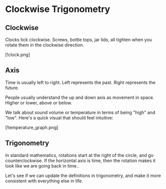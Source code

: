# Clockwise Trigonometry

## Clockwise

Clocks tick clockwise. Screws, bottle tops, jar lids, all tighten when you rotate them in the clockwise direction.

[!clock.png]

## Axis

Time is usually left to right. Left represents the past. Right represents the future.

People usually understand the up and down axis as movement in space. Higher or lower, above or below.

We talk about sound volume or temperature in terms of being "high" and "low". Here's a quick visual that should feel intuitive:

[!temperature_graph.png]

## Trigonometry

In standard mathematics, rotations start at the right of the circle, and go counterclockwise. If the horizontal axis is time, then the rotation makes it look like we are going back in time..

Let's see if we can update the definitions in trigonometry, and make it more consistent with everything else in life.
